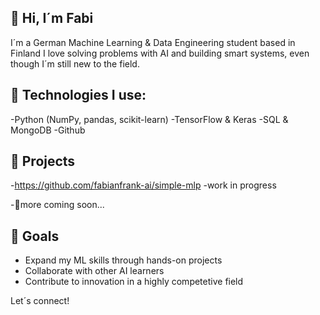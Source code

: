 ## 👋 Hi, I´m Fabi

I´m a German Machine Learning & Data Engineering student based in Finland
I love solving problems with AI and building smart systems, even though I´m still new to the field.

## 🔧 Technologies I use:
-Python (NumPy, pandas, scikit-learn)
-TensorFlow & Keras
-SQL & MongoDB
-Github

## 🧪 Projects
-https://github.com/fabianfrank-ai/simple-mlp -work in progress

-🚀more coming soon...

## 🎯 Goals
- Expand my ML skills through hands-on projects
- Collaborate with other AI learners
- Contribute to innovation in a highly competetive field

Let´s connect!

<!--
**fabianfrank-ai/fabianfrank-ai** is a ✨ _special_ ✨ repository because its `README.md` (this file) appears on your GitHub profile.

Here are some ideas to get you started:

- 🔭 I’m currently working on ...
- 🌱 I’m currently learning ...
- 👯 I’m looking to collaborate on ...
- 🤔 I’m looking for help with ...
- 💬 Ask me about ...
- 📫 How to reach me: ...
- 😄 Pronouns: ...
- ⚡ Fun fact: ...
-->

